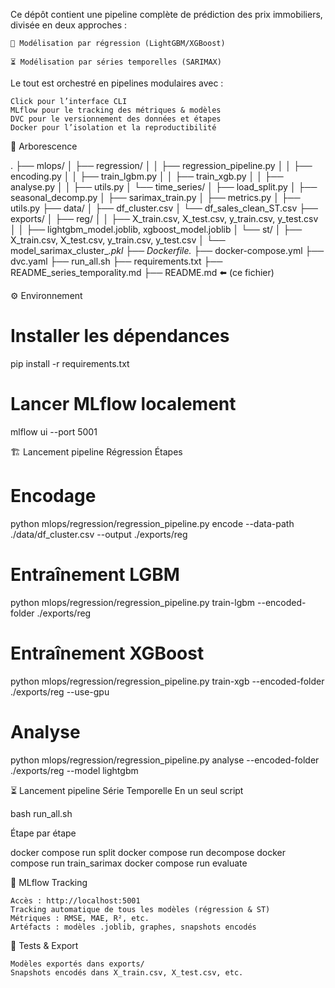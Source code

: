 Ce dépôt contient une pipeline complète de prédiction des prix immobiliers, divisée en deux approches :

    🔁 Modélisation par régression (LightGBM/XGBoost)

    ⏳ Modélisation par séries temporelles (SARIMAX)

Le tout est orchestré en pipelines modulaires avec :

    Click pour l’interface CLI
    MLflow pour le tracking des métriques & modèles
    DVC pour le versionnement des données et étapes
    Docker pour l’isolation et la reproductibilité

📁 Arborescence

.
├── mlops/
│   ├── regression/
│   │   ├── regression_pipeline.py
│   │   ├── encoding.py
│   │   ├── train_lgbm.py
│   │   ├── train_xgb.py
│   │   ├── analyse.py
│   │   ├── utils.py
│   └── time_series/
│       ├── load_split.py
│       ├── seasonal_decomp.py
│       ├── sarimax_train.py
│       ├── metrics.py
│       ├── utils.py
├── data/
│   ├── df_cluster.csv
│   └── df_sales_clean_ST.csv
├── exports/
│   ├── reg/
│   │   ├── X_train.csv, X_test.csv, y_train.csv, y_test.csv
│   │   ├── lightgbm_model.joblib, xgboost_model.joblib
│   └── st/
│       ├── X_train.csv, X_test.csv, y_train.csv, y_test.csv
│       └── model_sarimax_cluster_*.pkl
├── Dockerfile.*
├── docker-compose.yml
├── dvc.yaml
├── run_all.sh
├── requirements.txt
├── README_series_temporality.md
├── README.md  ⬅️ (ce fichier)

⚙️ Environnement

# Installer les dépendances
pip install -r requirements.txt

# Lancer MLflow localement
mlflow ui --port 5001

🏗️ Lancement pipeline Régression
Étapes

# Encodage
python mlops/regression/regression_pipeline.py encode --data-path ./data/df_cluster.csv --output ./exports/reg

# Entraînement LGBM
python mlops/regression/regression_pipeline.py train-lgbm --encoded-folder ./exports/reg

# Entraînement XGBoost
python mlops/regression/regression_pipeline.py train-xgb --encoded-folder ./exports/reg --use-gpu

# Analyse
python mlops/regression/regression_pipeline.py analyse --encoded-folder ./exports/reg --model lightgbm

⏳ Lancement pipeline Série Temporelle
En un seul script

bash run_all.sh

Étape par étape

docker compose run split
docker compose run decompose
docker compose run train_sarimax
docker compose run evaluate

🔁 MLflow Tracking

    Accès : http://localhost:5001
    Tracking automatique de tous les modèles (régression & ST)
    Métriques : RMSE, MAE, R², etc.
    Artéfacts : modèles .joblib, graphes, snapshots encodés

🧪 Tests & Export

    Modèles exportés dans exports/
    Snapshots encodés dans X_train.csv, X_test.csv, etc.
